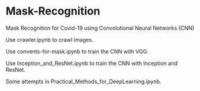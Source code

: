 # Mask-Recognition
Mask Recognition for Covid-19 using Convolutional Neural Networks (CNN)

Use crawler.ipynb to crawl images. 

Use convents-for-mask.ipynb to train the CNN with VGG.

Use Inception_and_ResNet.ipynb to train the CNN with Inception and ResNet.

Some attempts in Practical_Methods_for_DeepLearning.ipynb.
